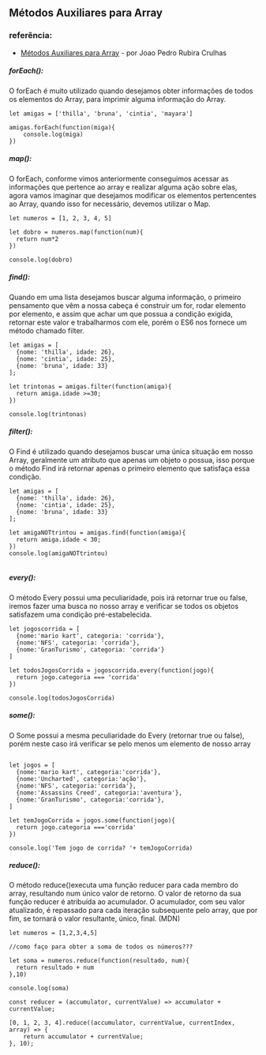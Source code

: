 ## Métodos Auxiliares para Array
### referência:
* [ Métodos Auxiliares para Array](https://medium.com/@joaocrulhas/es6-m%C3%A9todos-auxiliares-para-array-47ee7399bd32) - por Joao Pedro Rubira Crulhas

##### forEach():
O forEach é muito utilizado quando desejamos obter informações de todos os elementos do Array, para imprimir alguma informação do Array.

```
let amigas = ['thilla', 'bruna', 'cintia', 'mayara']

amigas.forEach(function(miga){
    console.log(miga)
})
```


##### map():
O forEach, conforme vimos anteriormente conseguimos acessar as informações que pertence ao array e realizar alguma ação sobre elas, agora vamos imaginar que desejamos modificar os elementos pertencentes ao Array, quando isso for necessário, devemos utilizar o Map.

```
let numeros = [1, 2, 3, 4, 5]

let dobro = numeros.map(function(num){
  return num*2
})

console.log(dobro)

```

##### find():
Quando em uma lista desejamos buscar alguma informação, o primeiro pensamento que vêm a nossa cabeça é construir um for, rodar elemento por elemento, e assim que achar um que possua a condição exigida, retornar este valor e trabalharmos com ele, porém o ES6 nos fornece um método chamado filter.

```
let amigas = [
  {nome: 'thilla', idade: 26},
  {nome: 'cintia', idade: 25},
  {nome: 'bruna', idade: 33}
];

let trintonas = amigas.filter(function(amiga){
  return amiga.idade >=30;
})

console.log(trintonas)

```

##### filter():
O Find é utilizado quando desejamos buscar uma única situação em nosso Array, geralmente um atributo que apenas um objeto o possua, isso porque o método Find irá retornar apenas o primeiro elemento que satisfaça essa condição.

```
let amigas = [
  {nome: 'thilla', idade: 26},
  {nome: 'cintia', idade: 25},
  {nome: 'bruna', idade: 33}
];

let amigaNOTtrintou = amigas.find(function(amiga){
  return amiga.idade < 30;
})
console.log(amigaNOTtrintou)


```


##### every():
O método Every possui uma peculiaridade, pois irá retornar true ou false, iremos fazer uma busca no nosso array e verificar se todos os objetos satisfazem uma condição pré-estabelecida.

```
let jogoscorrida = [
  {nome:'mario kart', categoria: 'corrida'},
  {nome:'NFS', categoria: 'corrida'},
  {nome:'GranTurismo', categoria: 'corrida'}
]

let todosJogosCorrida = jogoscorrida.every(function(jogo){
  return jogo.categoria === 'corrida'
})

console.log(todosJogosCorrida)

```


##### some():
O Some possui a mesma peculiaridade do Every (retornar true ou false), porém neste caso irá verificar se pelo menos um elemento de nosso array

```

let jogos = [
  {nome:'mario kart', categoria:'corrida'},
  {nome:'Uncharted', categoria:'ação'},
  {nome:'NFS', categoria:'corrida'},
  {nome:'Assassins Creed', categoria:'aventura'},
  {nome:'GranTurismo', categoria:'corrida'},
]

let temJogoCorrida = jogos.some(function(jogo){
  return jogo.categoria ==='corrida'
})

console.log('Tem jogo de corrida? '+ temJogoCorrida)
```


##### reduce():
O método reduce()executa uma função reducer para cada membro do array, resultando num único valor de retorno. O valor de retorno da sua função reducer é atribuída ao acumulador. O acumulador, com seu valor atualizado, é repassado para cada iteração subsequente pelo array, que por fim, se tornará o valor resultante, único, final.  (MDN)


```
let numeros = [1,2,3,4,5]

//como faço para obter a soma de todos os números???

let soma = numeros.reduce(function(resultado, num){
  return resultado + num
},10)

console.log(soma)

const reducer = (accumulator, currentValue) => accumulator + currentValue;

[0, 1, 2, 3, 4].reduce((accumulator, currentValue, currentIndex, array) => {
    return accumulator + currentValue;
}, 10);
```




